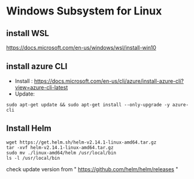 # Windows Subsystem for Linux
## install WSL
https://docs.microsoft.com/en-us/windows/wsl/install-win10

## install azure CLI
* Install : https://docs.microsoft.com/en-us/cli/azure/install-azure-cli?view=azure-cli-latest
* Update:
```shell 
sudo apt-get update && sudo apt-get install --only-upgrade -y azure-cli
```


## Install Helm
```shell
wget https://get.helm.sh/helm-v2.14.1-linux-amd64.tar.gz
tar -xvf helm-v2.14.1-linux-amd64.tar.gz
sudo mv ./linux-amd64/helm /usr/local/bin
ls -l /usr/local/bin
```
check update version from " https://github.com/helm/helm/releases " 
